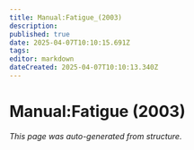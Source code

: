 ```yaml
---
title: Manual:Fatigue_(2003)
description: 
published: true
date: 2025-04-07T10:10:15.691Z
tags: 
editor: markdown
dateCreated: 2025-04-07T10:10:13.340Z
---
```


# Manual:Fatigue (2003)

*This page was auto-generated from structure.*